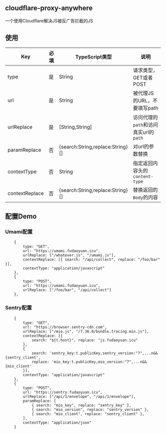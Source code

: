 ## cloudflare-proxy-anywhere
一个使用Cloudflare解决JS被反广告拦截的JS

## 使用
Key | 必填 | TypeScript类型 | 说明
--- | --- | --- | ---
type |是 | String | 请求类型，GET或者POST
url | 是| String | 被代理JS的URL，不要填写path
urlReplace | 是 | [String,String]  | 访问代理的`path`和访问真实url的`path`
paramReplace | 否 | {search:String,replace:String}[] | 对url的参数替换
contextType | 否 | String | 指定返回内容头的 `content-type`
contextReplace | 否 | {search:String,replace:String}[] | 替换返回的`Body`的内容

## 配置Demo
### Umami配置
```
    {
        type: "GET",
        url: "https://umami.fudaoyuan.icu",
        urlReplace: ["/whatever.js", "/umami.js"],
        contextReplace: [{ search: "/api/collect", replace: "/foo/bar" }],
        contextType: "application/javascript"
    },
    {
        type: "POST",
        url: "https://umami.fudaoyuan.icu",
        urlReplace: ["/foo/bar", "/api/collect"]
    },
```
### Sentry配置
```
    {
        type: "GET",
        url: "https://browser.sentry-cdn.com",
        urlReplace: ["/mio.js", "/7.36.0/bundle.tracing.min.js"],
        contextReplace: [{
            search: "${t.host}", replace: "js.fudaoyuan.icu"
        },
        {
            search: 'sentry_key:t.publicKey,sentry_version:"7",...n&&{sentry_client',
            replace: 'mio_key:t.publicKey,mio_version:"7",...n&&{mio_client'
        }],
        contextType: "application/javascript"
    },
    {
        type: "POST",
        url: "https://sentry.fudaoyuan.icu",
        urlReplace: ["/api/1/envelope", "/api/1/envelope"],
        paramReplace: [
            { search: "mio_key", replace: "sentry_key" },
            { search: "mio_version", replace: "sentry_version" },
            { search: "mio_client", replace: "sentry_client" },
        ],
        contextType: "application/json"
    }
```